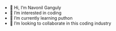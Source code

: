 - 👋 Hi, I’m Navonil Ganguly
- 👀 I’m interested in coding 
- 🌱 I’m currently learning puthon
- 💞️ I’m looking to collaborate in this coding industry
  

<!---
ITZNAVONIL/ITZNAVONIL is a ✨ special ✨ repository because its `README.md` (this file) appears on your GitHub profile.
You can click the Preview link to take a look at your changes.
--->

